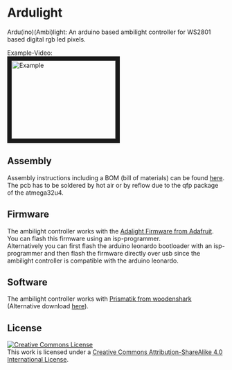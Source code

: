 Ardulight
=========

Ardu(ino)(Ambi)light: An arduino based ambilight controller for WS2801 based digital rgb led pixels.

Example-Video:<br />
<a href="http://www.youtube.com/watch?feature=player_embedded&v=HK8IQF8XRPc
" target="_blank"><img src="http://img.youtube.com/vi/HK8IQF8XRPc/0.jpg" 
alt="Example" width="240" height="180" border="10" /></a>

Assembly
--------

Assembly instructions including a BOM (bill of materials) can be found [here](../master/assembly).<br />
The pcb has to be soldered by hot air or by reflow due to the qfp package of the atmega32u4.

Firmware
--------

The ambilight controller works with the [Adalight Firmware from Adafruit](https://github.com/adafruit/Adalight/tree/master/Arduino/LEDstream).<br />
You can flash this firmware using an isp-programmer.<br />
Alternatively you can first flash the arduino leonardo bootloader with an isp-programmer and then flash the firmware directly over usb since the ambilight controller is compatible with the arduino leonardo.

Software
--------

The ambilight controller works with [Prismatik from woodenshark](https://github.com/woodenshark/Lightpack/releases/latest) (Alternative download [here](http://lightpack.tv/downloads)).

License
-------

<a rel="license" href="http://creativecommons.org/licenses/by-sa/4.0/"><img alt="Creative Commons License" style="border-width:0" src="https://i.creativecommons.org/l/by-sa/4.0/88x31.png" /></a><br />This work is licensed under a <a rel="license" href="http://creativecommons.org/licenses/by-sa/4.0/">Creative Commons Attribution-ShareAlike 4.0 International License</a>.
